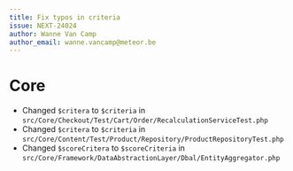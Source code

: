 ```yaml
---
title: Fix typos in criteria
issue: NEXT-24024
author: Wanne Van Camp
author_email: wanne.vancamp@meteor.be
---
```


# Core

* Changed `$critera` to `$criteria` in `src/Core/Checkout/Test/Cart/Order/RecalculationServiceTest.php`
* Changed `$critera` to `$criteria` in `src/Core/Content/Test/Product/Repository/ProductRepositoryTest.php`
* Changed `$scoreCritera` to `$scoreCriteria` in `src/Core/Framework/DataAbstractionLayer/Dbal/EntityAggregator.php`